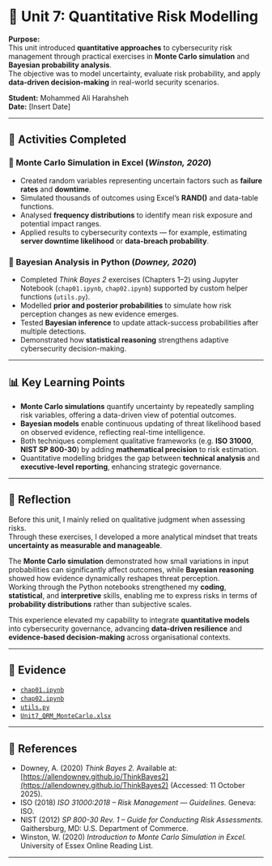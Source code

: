 # 🧩 Unit 7: Quantitative Risk Modelling  

**Purpose:**  
This unit introduced **quantitative approaches** to cybersecurity risk management through practical exercises in **Monte Carlo simulation** and **Bayesian probability analysis**.  
The objective was to model uncertainty, evaluate risk probability, and apply **data-driven decision-making** in real-world security scenarios.  

**Student:** Mohammed Ali Harahsheh  
**Date:** [Insert Date]  

---

## 🧠 Activities Completed  

### 🔹 Monte Carlo Simulation in Excel (*Winston, 2020*)  
- Created random variables representing uncertain factors such as **failure rates** and **downtime**.  
- Simulated thousands of outcomes using Excel’s **RAND()** and data-table functions.  
- Analysed **frequency distributions** to identify mean risk exposure and potential impact ranges.  
- Applied results to cybersecurity contexts — for example, estimating **server downtime likelihood** or **data-breach probability**.  

### 🔹 Bayesian Analysis in Python (*Downey, 2020*)  
- Completed *Think Bayes 2* exercises (Chapters 1–2) using Jupyter Notebook (`chap01.ipynb`, `chap02.ipynb`) supported by custom helper functions (`utils.py`).  
- Modelled **prior and posterior probabilities** to simulate how risk perception changes as new evidence emerges.  
- Tested **Bayesian inference** to update attack-success probabilities after multiple detections.  
- Demonstrated how **statistical reasoning** strengthens adaptive cybersecurity decision-making.  

---

## 📊 Key Learning Points  

- **Monte Carlo simulations** quantify uncertainty by repeatedly sampling risk variables, offering a data-driven view of potential outcomes.  
- **Bayesian models** enable continuous updating of threat likelihood based on observed evidence, reflecting real-time intelligence.  
- Both techniques complement qualitative frameworks (e.g. **ISO 31000**, **NIST SP 800-30**) by adding **mathematical precision** to risk estimation.  
- Quantitative modelling bridges the gap between **technical analysis** and **executive-level reporting**, enhancing strategic governance.  

---

## 💬 Reflection  

Before this unit, I mainly relied on qualitative judgment when assessing risks.  
Through these exercises, I developed a more analytical mindset that treats **uncertainty as measurable and manageable**.  

The **Monte Carlo simulation** demonstrated how small variations in input probabilities can significantly affect outcomes, while **Bayesian reasoning** showed how evidence dynamically reshapes threat perception.  
Working through the Python notebooks strengthened my **coding**, **statistical**, and **interpretive** skills, enabling me to express risks in terms of **probability distributions** rather than subjective scales.  

This experience elevated my capability to integrate **quantitative models** into cybersecurity governance, advancing **data-driven resilience** and **evidence-based decision-making** across organisational contexts.  

---

## 📁 Evidence  

- [`chap01.ipynb`](U7/chap01.ipynb)  
- [`chap02.ipynb`](U7/chap02.ipynb)  
- [`utils.py`](U7/utils.py)  
- [`Unit7_QRM_MonteCarlo.xlsx`](U7/Unit7_QRM_MonteCarlo.xlsx)  

---

## 🔖 References  

- Downey, A. (2020) *Think Bayes 2.* Available at: [https://allendowney.github.io/ThinkBayes2](https://allendowney.github.io/ThinkBayes2) (Accessed: 11 October 2025).  
- ISO (2018) *ISO 31000:2018 – Risk Management — Guidelines.* Geneva: ISO.  
- NIST (2012) *SP 800-30 Rev. 1 – Guide for Conducting Risk Assessments.* Gaithersburg, MD: U.S. Department of Commerce.  
- Winston, W. (2020) *Introduction to Monte Carlo Simulation in Excel.* University of Essex Online Reading List.  

---
